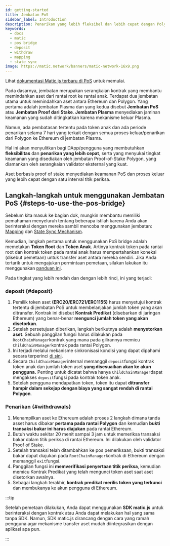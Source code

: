 ```yaml
---
id: getting-started
title: Jembatan PoS
sidebar_label: Introduction
description: Penarikan yang lebih fleksibel dan lebih cepat dengan Polygon POS.
keywords:
  - docs
  - matic
  - pos bridge
  - deposit
  - withdraw
  - mapping
  - state sync
image: https://matic.network/banners/matic-network-16x9.png
---
```


Lihat [dokumentasi Matic.js terbaru di PoS](../matic-js/get-started.md) untuk memulai.

Pada dasarnya, jembatan merupakan serangkaian kontrak yang membantu memindahkan aset dari rantai root ke rantai anak. Terdapat dua jembatan utama untuk memindahkan aset antara Ethereum dan Polygon. Yang pertama adalah jembatan Plasma dan yang kedua disebut **Jembatan PoS** atau **Jembatan Proof dari Stake**. **Jembatan Plasma** menyediakan jaminan keamanan yang sudah ditingkatkan karena mekanisme keluar Plasma.

Namun, ada pembatasan tertentu pada token anak dan ada periode penarikan selama 7 hari yang terkait dengan semua proses keluar/penarikan dari Polygon ke Ethereum di jembatan Plasma.

Hal ini akan menyulitkan bagi DApp/pengguna yang membutuhkan **fleksibilitas** dan **penarikan yang lebih cepat**, serta yang menyukai tingkat keamanan yang disediakan oleh jembatan Proof-of-Stake Polygon, yang diamankan oleh serangkaian validator eksternal yang kuat.

Aset berbasis proof of stake menyediakan keamanan PoS dan proses keluar yang lebih cepat dengan satu interval titik periksa.

## Langkah-langkah untuk menggunakan Jembatan PoS {#steps-to-use-the-pos-bridge}

Sebelum kita masuk ke bagian dok, mungkin membantu memiliki pemahaman menyeluruh tentang beberapa istilah karena Anda akan berinteraksi dengan mereka sambil mencoba menggunakan jembatan: [Mapping](https://docs.polygon.technology/docs/develop/ethereum-polygon/submit-mapping-request/) dan [State Sync Mechanism](https://docs.polygon.technology/docs/pos/state-sync/state-sync/).

Kemudian, langkah pertama untuk menggunakan PoS bridge adalah memetakan **Token Root** dan **Token Anak**. Artinya kontrak token pada rantai root dan kontrak token pada rantai anak harus mempertahankan koneksi (disebut pemetaan) untuk transfer aset antara mereka sendiri. Jika Anda tertarik untuk mengajukan permintaan pemetaan, silakan lakukan itu menggunakan [panduan ini](/docs/develop/ethereum-polygon/submit-mapping-request/).

Pada tingkat yang lebih rendah dan dengan lebih rinci, ini yang terjadi:

### deposit {#deposit}

  1. Pemilik token aset **(ERC20/ERC721/ERC1155)** harus menyetujui kontrak tertentu di jembatan PoS untuk membelanjakan jumlah token yang akan ditransfer. Kontrak ini disebut **Kontrak Predikat** (disebarkan di jaringan Ethereum) yang benar-benar **mengunci jumlah token yang akan disetorkan**.
  2. Setelah persetujuan diberikan, langkah berikutnya adalah **menyetorkan aset**. Sebuah panggilan fungsi harus dilakukan pada `RootChainManager`kontrak yang mana pada gilirannya memicu `ChildChainManager`kontrak pada rantai Polygon.
  3. Ini terjadi melalui mekanisme sinkronisasi kondisi yang dapat dipahami secara terperinci [di sini](/docs/pos/state-sync/state-sync/).
  4. Secara `ChildChainManager`internal memanggil `deposit`fungsi kontrak token anak dan jumlah token aset **yang disesuaikan akan ke akun pengguna.** Penting untuk dicatat bahwa hanya `ChildChainManager`dapat mengakses `deposit`fungsi pada kontrak token anak.
  5. Setelah pengguna mendapatkan token, token itu dapat **ditransfer hampir dalam sekejap dengan biaya yang sangat rendah di rantai Polygon**.

### Penarikan {#withdrawals}

  1. Menampilkan aset ke Ethereum adalah proses 2 langkah dimana tanda asset harus dibakar **pertama pada rantai Polygon** dan kemudian **bukti transaksi bakar ini harus diajukan** pada rantai Ethereum.
  2. Butuh waktu sekitar 20 menit sampai 3 jam untuk memeriksa transaksi bakar dalam titik periksa di rantai Ethereum. Ini dilakukan oleh validator Proof of Stake.
  3. Setelah transaksi telah ditambahkan ke pos pemeriksaan, bukti transaksi bakar dapat diajukan pada `RootChainManager`kontrak di Ethereum dengan memanggil `exit`fungsi.
  4. Panggilan fungsi ini **memverifikasi penyertaan titik periksa**, kemudian memicu Kontrak Predikat yang telah mengunci token aset saat aset disetorkan awalnya.
  5. Sebagai langkah terakhir, **kontrak predikat merilis token yang terkunci** dan membukanya ke akun pengguna di Ethereum.

:::tip

Setelah pemetaan dilakukan, Anda dapat menggunakan **SDK matic.js** untuk berinteraksi dengan kontrak atau Anda dapat melakukan hal yang sama tanpa SDK. Namun, SDK matic.js dirancang dengan cara yang ramah pengguna agar mekanisme transfer aset mudah diintegrasikan dengan aplikasi apa pun.

:::